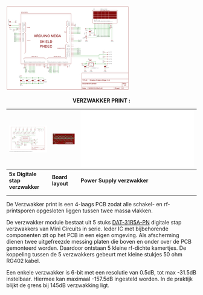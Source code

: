 [![](besturing_print/DisplayArduinoMega1TN.jpg)](besturing_print/DisplayArduinoMega1.pdf)

<b> <p align="center"> VERZWAKKER PRINT :</p></b>

[![](verzwakker_print/AttenuatorSch1.jpg)](verzwakker_print/AttenuatorSch1.pdf) | [![](verzwakker_print/AttenuatorBrdTN.jpg)](verzwakker_print/AttenuatorBrd.pdf) | [![](verzwakker_print/AttenuatorSch6.pdf)](verzwakker_print/AttenuatorSch6.jpg)
--------------------------------------------- | --- |  --------------------------------------------
**5x Digitale stap verzwakker** | **Board layout**  | **Power Supply verzwakker**
|  | 
|  |


<p>De Verzwakker print is een 4-laags PCB zodat alle schakel- en rf-printsporen opgesloten liggen tussen twee massa vlakken.</p>
<p>De verzwakker module bestaat uit 5 stuks <a href="verzwakker_print/DAT-31R5A-PN.pdf">DAT-31R5A-PN</a> digitale stap verzwakkers van Mini Circuits in serie. Ieder IC met bijbehorende componenten zit op het PCB in een eigen omgeving. Als afscherming dienen twee uitgefreezde messing platen die boven en onder over de PCB gemonteerd worden. Daardoor ontstaan 5 kleine rf-dichte kamertjes. De koppeling tussen de 5 verzwakkers gebeurt met kleine stukjes 50 ohm RG402 kabel.</p>

<p>Een enkele verzwakker is 6-bit met een resolutie van 0.5dB, tot max -31.5dB instelbaar.
Hiermee kan maximaal -157.5dB ingesteld worden. In de praktijk blijkt de grens bij 145dB verzwakking ligt.</p>
